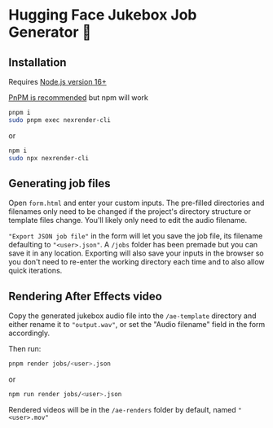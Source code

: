 # Hugging Face Jukebox Job Generator 🤗

## Installation

Requires [Node.js version 16+](https://nodejs.org)

[PnPM is recommended](https://pnpm.io) but npm will work

```bash
pnpm i
sudo pnpm exec nexrender-cli
```
or
```bash
npm i
sudo npx nexrender-cli
```

## Generating job files

Open `form.html` and enter your custom inputs. The pre-filled directories and filenames only need to be changed if the project's directory structure or template files change. You'll likely only need to edit the audio filename.

`"Export JSON job file"` in the form will let you save the job file, its filename defaulting to `"<user>.json"`. A `/jobs` folder has been premade but you can save it in any location. Exporting will also save your inputs in the browser so you don't need to re-enter the working directory each time and to also allow quick iterations.

## Rendering After Effects video

Copy the generated jukebox audio file into the `/ae-template` directory and either rename it to `"output.wav"`, or set the "Audio filename" field in the form accordingly.

Then run:

```bash
pnpm render jobs/<user>.json
```
or
```bash
npm run render jobs/<user>.json
```

Rendered videos will be in the `/ae-renders` folder by default, named `"<user>.mov"`